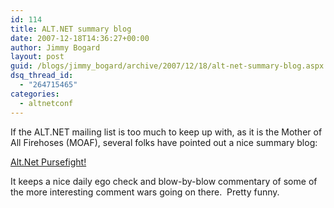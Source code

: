 ```yaml
---
id: 114
title: ALT.NET summary blog
date: 2007-12-18T14:36:27+00:00
author: Jimmy Bogard
layout: post
guid: /blogs/jimmy_bogard/archive/2007/12/18/alt-net-summary-blog.aspx
dsq_thread_id:
  - "264715465"
categories:
  - altnetconf
---
```

If the ALT.NET mailing list is too much to keep up with, as it is the Mother of All Firehoses (MOAF), several folks have pointed out a nice summary blog:

[Alt.Net Pursefight!](http://altnetpursefight.blogspot.com/)

It keeps a nice daily ego check and blow-by-blow commentary of some of the more interesting comment wars going on there.&nbsp; Pretty funny.